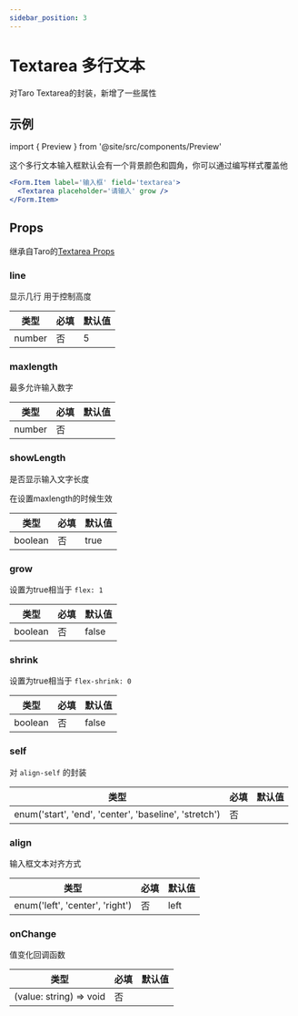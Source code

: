 ```yaml
---
sidebar_position: 3
---
```


# Textarea 多行文本

对Taro Textarea的封装，新增了一些属性

## 示例

import { Preview } from '@site/src/components/Preview'

<Preview name='Textarea' />

这个多行文本输入框默认会有一个背景颜色和圆角，你可以通过编写样式覆盖他

```jsx
<Form.Item label='输入框' field='textarea'>
  <Textarea placeholder='请输入' grow />
</Form.Item>
```

## Props

继承自Taro的[Textarea Props](https://nervjs.github.io/taro-docs/docs/components/forms/textarea)

### line

显示几行 用于控制高度

| 类型 | 必填 | 默认值 |
| ---- | -------- | ------- |
| number | 否 | 5 |

### maxlength

最多允许输入数字

| 类型 | 必填 | 默认值 |
| ---- | -------- | ------- |
| number | 否 |  |

### showLength

是否显示输入文字长度

在设置maxlength的时候生效

| 类型 | 必填 | 默认值 |
| ---- | -------- | ------- |
| boolean | 否 | true |

### grow

设置为true相当于 `flex: 1`

| 类型 | 必填 | 默认值 |
| ---- | -------- | ------- |
| boolean | 否 | false |

### shrink

设置为true相当于 `flex-shrink: 0`

| 类型 | 必填 | 默认值 |
| ---- | -------- | ------- |
| boolean | 否 | false |

### self

对 `align-self` 的封装

| 类型 | 必填 | 默认值 |
| ---- | -------- | ------- |
| enum('start', 'end', 'center', 'baseline', 'stretch') | 否 |  |

### align

输入框文本对齐方式

| 类型 | 必填 | 默认值 |
| ---- | -------- | ------- |
| enum('left', 'center', 'right') | 否 | left |

### onChange

值变化回调函数

| 类型 | 必填 | 默认值 |
| ---- | -------- | ------- |
| (value: string) => void | 否 |  |
